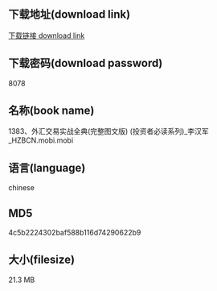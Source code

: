 ## 下载地址(download link)
[下载链接 download link](https://voluble-croquembouche-d321dc.netlify.app/?s=1383%E3%80%81%E5%A4%96%E6%B1%87%E4%BA%A4%E6%98%93%E5%AE%9E%E6%88%98%E5%85%A8%E5%85%B8%28%E5%AE%8C%E6%95%B4%E5%9B%BE%E6%96%87%E7%89%88%29+%28%E6%8A%95%E8%B5%84%E8%80%85%E5%BF%85%E8%AF%BB%E7%B3%BB%E5%88%97%29_%E6%9D%8E%E6%B1%89%E5%86%9B_HZBCN.mobi)

## 下载密码(download password)
8078

## 名称(book name)
1383、外汇交易实战全典(完整图文版) (投资者必读系列)_李汉军_HZBCN.mobi.mobi

## 语言(language)
chinese

## MD5
4c5b2224302baf588b116d74290622b9

## 大小(filesize)
21.3 MB
